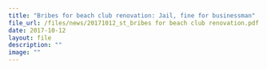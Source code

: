 ```yaml
---
title: "Bribes for beach club renovation: Jail, fine for businessman"
file_url: /files/news/20171012_st_bribes for beach club renovation.pdf
date: 2017-10-12
layout: file
description: ""
image: ""
---
```

